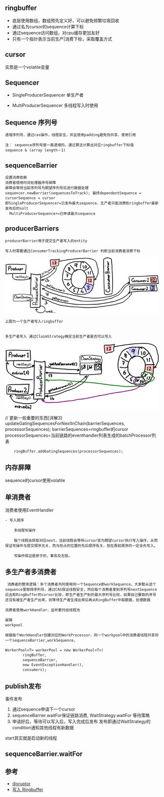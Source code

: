 ## ringbuffer

- 底层使用数组，数组预先定义好，可以避免频繁垃圾回收
- 通过名为cursor的sequence计算下标
- 通过sequence访问数组，对cpu缓存更加友好
- 只有一个指针表示当前生产|消费下标，采取覆盖方式


## cursor

实质是一个volatile变量

## Sequencer

- SingleProducerSequencer
    单生产者

- MultiProducerSequencer
    多线程写入时使用

## Sequence 序列号

    递增序列号，通过cas操作，线程安全，并且使用padding避免伪共享，使用引用

    注： sequence序列号是一直递增的，通过算法计算出对应ringbuffer下标值
    sequence & (array length－1)

## sequenceBarrier
    设置消费依赖
    消费者使用时间处理器序号屏障
    屏障会等待当前序列号为期望序列号后进行数据处理
    sequencer.newBarrier(sequencesToTrack); 最终dependentSequence = cursorSequence = cursor
    即SingleProducerSequencer=已发布最大sequence，生产者只能消费到ringbuffer最新发布后的solt
      MultiProducerSequencer=已申请最大sequence

## producerBarriers

    producerBarrier用于提交生产者写入的entity

    写入时需要通过ConsumerTrackingProducerBarrier 判断当前消费者消费下标

![PreventRingFromWrapping](img/ringbuffer/PreventRingFromWrapping.png)

    上图为一个生产者写入ringbuffer


    多生产者写入 通过ClaimStrategy确定当前生产者是否可以写入
![ProducersNextEntry](img/ringbuffer/ProducersNextEntry.png)


  // 更新一些重要的东西[详解3]
        updateGatingSequencesForNextInChain(barrierSequences, processorSequences);
        barrierSequences=ringbuffer的cursor
        processorSequences=当前链路的eventhandler列表生成的batchProcessor列表

        ringBuffer.addGatingSequences(processorSequences);


## 内存屏障

sequence的cursor使用volatile 

## 单消费者

消费者使用EventHandler

    - 写入顺序

        多线程写操作

        每个线程会获取对应next，当前线程会等待cursor变为期望cursor执行写入操作，从而保证写操作与提交顺序无关，而与抢占的位置的先后顺序有关，抢在靠前顺序的一定会先写入。

        写操作保证是原子的，事务及无锁。


## 多生产者多消费者

     消费者的整体逻辑：多个消费者共同使用同一个Sequence即workSequence，大家都从这个sequence里取得序列号，通过CAS保证线程安全，然后每个消费者拿到序列号nextSequence后去和RingBuffer的cursor比较，即生产者生产到的最大序列号比较，如果自己要取的序号还没有被生产者生产出来，则等待生产者生成出来后再从RingBuffer中取数据，处理数据

    消费者使用workHandler，监听委托给线程池

    屏障
    workpool

    根据每个WorkHandler创建对应的WorkProcessor，同一个workpool中的消费者线程共享同一个sequenceBarrier,workSequence，

    WorkerPool<T> workerPool = new WorkerPool<T>(
            ringBuffer,
            sequenceBarrier,
            new EventExceptionHandler(),
            consumers);

## publish发布

事件发布
1. 通过sequence申请下一个cursor
2. sequenceBarrier.waitFor保证链路消费, WaitStrategy.waitFor 等待策略
3. 申请好后，等待可以写入后，写入完成后发布
    发布即通过WaitStrategy的condition通知其他线程有新数据

start其实就是启动新的线程

## sequenceBarrier.waitFor



## 参考

- [disruptor](https://www.jianshu.com/p/bad7b4b44e48)
- [写入 Ringbuffer](https://ifeve.com/disruptor-writing-ringbuffer/)